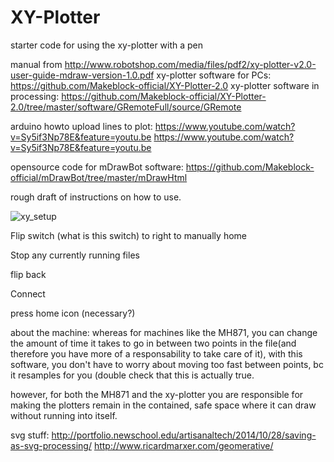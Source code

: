 # XY-Plotter
starter code for using the xy-plotter with a pen

manual from http://www.robotshop.com/media/files/pdf2/xy-plotter-v2.0-user-guide-mdraw-version-1.0.pdf
xy-plotter software for PCs: https://github.com/Makeblock-official/XY-Plotter-2.0
xy-plotter software in processing: https://github.com/Makeblock-official/XY-Plotter-2.0/tree/master/software/GRemoteFull/source/GRemote

arduino howto upload lines to plot: https://www.youtube.com/watch?v=Sy5if3Np78E&feature=youtu.be
https://www.youtube.com/watch?v=Sy5if3Np78E&feature=youtu.be

opensource code for mDrawBot software: https://github.com/Makeblock-official/mDrawBot/tree/master/mDrawHtml

rough draft of instructions on how to use.

![xy_setup](https://github.com/CreativeInquiry/XY_Plotter_Templates/tree/master/images/xy_setup.png)

Flip switch (what is this switch) to right to manually home

Stop any currently running files

flip back

Connect

press home icon (necessary?)


about the machine: whereas for machines like the MH871, you can change the amount of time it takes to go in between two points in the file(and therefore you have more of a responsability to take care of it), with this software, you don't have to worry about moving too fast between points, bc it resamples for you (double check that this is actually true.

however, for both the MH871 and the xy-plotter you are responsible for making the plotters remain in the contained, safe space where it can draw without running into itself.


svg stuff:
http://portfolio.newschool.edu/artisanaltech/2014/10/28/saving-as-svg-processing/
http://www.ricardmarxer.com/geomerative/
